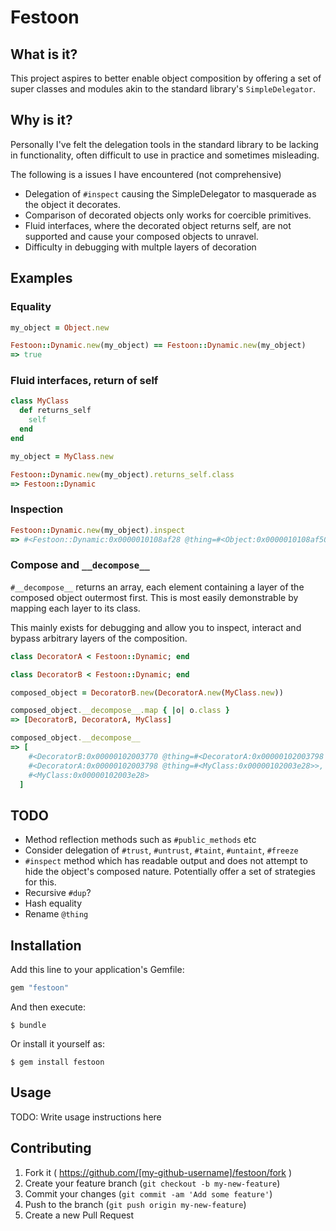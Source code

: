 # Festoon

## What is it?

This project aspires to better enable object composition by offering a set of
super classes and modules akin to the standard library's `SimpleDelegator`.

## Why is it?

Personally I've felt the delegation tools in the standard library to be lacking
in functionality, often difficult to use in practice and sometimes misleading.

The following is a issues I have encountered (not comprehensive)

* Delegation of `#inspect` causing the SimpleDelegator to masquerade as the
object it decorates.
* Comparison of decorated objects only works for coercible primitives.
* Fluid interfaces, where the decorated object returns self, are not supported
and cause your composed objects to unravel.
* Difficulty in debugging with multple layers of decoration

## Examples

### Equality

```ruby
my_object = Object.new

Festoon::Dynamic.new(my_object) == Festoon::Dynamic.new(my_object)
=> true
```

### Fluid interfaces, return of self

```ruby
class MyClass
  def returns_self
    self
  end
end

my_object = MyClass.new

Festoon::Dynamic.new(my_object).returns_self.class
=> Festoon::Dynamic
```

### Inspection

```ruby
Festoon::Dynamic.new(my_object).inspect
=> #<Festoon::Dynamic:0x0000010108af28 @thing=#<Object:0x0000010108af50>>
```

### Compose and `__decompose__`

`#__decompose__` returns an array, each element containing a layer of the
composed object outermost first. This is most easily demonstrable by mapping
each layer to its class.

This mainly exists for debugging and allow you to inspect, interact and bypass
arbitrary layers of the composition.

```ruby
class DecoratorA < Festoon::Dynamic; end

class DecoratorB < Festoon::Dynamic; end

composed_object = DecoratorB.new(DecoratorA.new(MyClass.new))

composed_object.__decompose__.map { |o| o.class }
=> [DecoratorB, DecoratorA, MyClass]

composed_object.__decompose__
=> [
    #<DecoratorB:0x00000102003770 @thing=#<DecoratorA:0x00000102003798 @thing=#<MyClass:0x00000102003e28>>>,
    #<DecoratorA:0x00000102003798 @thing=#<MyClass:0x00000102003e28>>,
    #<MyClass:0x00000102003e28>
  ]
```

## TODO

* Method reflection methods such as `#public_methods` etc
* Consider delegation of `#trust`, `#untrust`, `#taint`, `#untaint`, `#freeze`
* `#inspect` method which has readable output and does not attempt to hide the
object's composed nature. Potentially offer a set of strategies for this.
* Recursive `#dup`?
* Hash equality
* Rename `@thing`

## Installation

Add this line to your application's Gemfile:

```ruby
gem "festoon"
```

And then execute:

    $ bundle

Or install it yourself as:

    $ gem install festoon

## Usage

TODO: Write usage instructions here

## Contributing

1. Fork it ( https://github.com/[my-github-username]/festoon/fork )
2. Create your feature branch (`git checkout -b my-new-feature`)
3. Commit your changes (`git commit -am 'Add some feature'`)
4. Push to the branch (`git push origin my-new-feature`)
5. Create a new Pull Request
